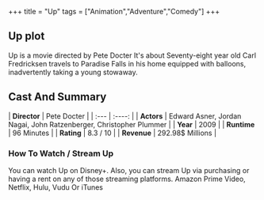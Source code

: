 +++
title = "Up"
tags = ["Animation","Adventure","Comedy"]
+++
## Up plot
Up is a movie directed by Pete Docter It's about Seventy-eight year old Carl Fredricksen travels to Paradise Falls in his home equipped with balloons, inadvertently taking a young stowaway.
## Cast And Summary
| **Director**      | Pete Docter |
    | :---        |    :----:   |
    |  **Actors** | Edward Asner, Jordan Nagai, John Ratzenberger, Christopher Plummer |
    | **Year**   | 2009    |
    |  **Runtime** | 96 Minutes |
    |  **Rating** | 8.3 / 10 | 
    |  **Revenue** | 292.98$ Millions |
### How To Watch / Stream Up
You can watch Up on Disney+.
Also, you can stream Up via purchasing or having a rent on any of those streaming platforms.
Amazon Prime Video, Netflix, Hulu, Vudu Or iTunes